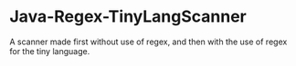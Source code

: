 Java-Regex-TinyLangScanner
==========================

A scanner made first without use of regex, and then with the use of regex for the tiny language.
